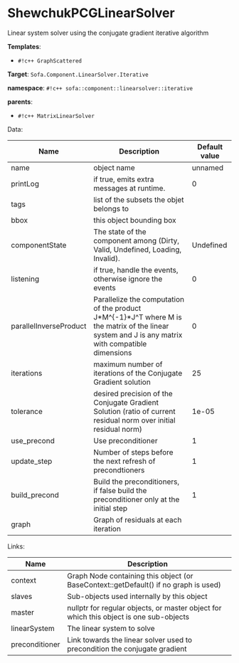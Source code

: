 # ShewchukPCGLinearSolver

Linear system solver using the conjugate gradient iterative algorithm


__Templates__:

- `#!c++ GraphScattered`

__Target__: `Sofa.Component.LinearSolver.Iterative`

__namespace__: `#!c++ sofa::component::linearsolver::iterative`

__parents__: 

- `#!c++ MatrixLinearSolver`

Data: 

<table>
<thead>
    <tr>
        <th>Name</th>
        <th>Description</th>
        <th>Default value</th>
    </tr>
</thead>
<tbody>
	<tr>
		<td>name</td>
		<td>
object name
</td>
		<td>unnamed</td>
	</tr>
	<tr>
		<td>printLog</td>
		<td>
if true, emits extra messages at runtime.
</td>
		<td>0</td>
	</tr>
	<tr>
		<td>tags</td>
		<td>
list of the subsets the objet belongs to
</td>
		<td></td>
	</tr>
	<tr>
		<td>bbox</td>
		<td>
this object bounding box
</td>
		<td></td>
	</tr>
	<tr>
		<td>componentState</td>
		<td>
The state of the component among (Dirty, Valid, Undefined, Loading, Invalid).
</td>
		<td>Undefined</td>
	</tr>
	<tr>
		<td>listening</td>
		<td>
if true, handle the events, otherwise ignore the events
</td>
		<td>0</td>
	</tr>
	<tr>
		<td>parallelInverseProduct</td>
		<td>
Parallelize the computation of the product J*M^{-1}*J^T where M is the matrix of the linear system and J is any matrix with compatible dimensions
</td>
		<td>0</td>
	</tr>
	<tr>
		<td>iterations</td>
		<td>
maximum number of iterations of the Conjugate Gradient solution
</td>
		<td>25</td>
	</tr>
	<tr>
		<td>tolerance</td>
		<td>
desired precision of the Conjugate Gradient Solution (ratio of current residual norm over initial residual norm)
</td>
		<td>1e-05</td>
	</tr>
	<tr>
		<td>use_precond</td>
		<td>
Use preconditioner
</td>
		<td>1</td>
	</tr>
	<tr>
		<td>update_step</td>
		<td>
Number of steps before the next refresh of precondtioners
</td>
		<td>1</td>
	</tr>
	<tr>
		<td>build_precond</td>
		<td>
Build the preconditioners, if false build the preconditioner only at the initial step
</td>
		<td>1</td>
	</tr>
	<tr>
		<td>graph</td>
		<td>
Graph of residuals at each iteration
</td>
		<td></td>
	</tr>

</tbody>
</table>

Links: 

| Name | Description |
| ---- | ----------- |
|context|Graph Node containing this object (or BaseContext::getDefault() if no graph is used)|
|slaves|Sub-objects used internally by this object|
|master|nullptr for regular objects, or master object for which this object is one sub-objects|
|linearSystem|The linear system to solve|
|preconditioner|Link towards the linear solver used to precondition the conjugate gradient|



